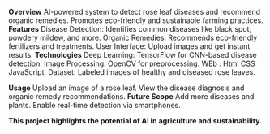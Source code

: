 **Overview**
AI-powered system to detect rose leaf diseases and recommend organic remedies.
Promotes eco-friendly and sustainable farming practices.
**Features**
Disease Detection: Identifies common diseases like black spot, powdery mildew, and more.
Organic Remedies: Recommends eco-friendly fertilizers and treatments.
User Interface: Upload images and get instant results.
**Technologies**
Deep Learning: TensorFlow for CNN-based disease detection.
Image Processing: OpenCV for preprocessing.
WEb : Html CSS JavaScript.
Dataset: Labeled images of healthy and diseased rose leaves.
  
**Usage**
Upload an image of a rose leaf.
View the disease diagnosis and organic remedy recommendations.
**Future Scope**
Add more diseases and plants.
Enable real-time detection via smartphones.

**This project highlights the potential of AI in agriculture and sustainability.**
